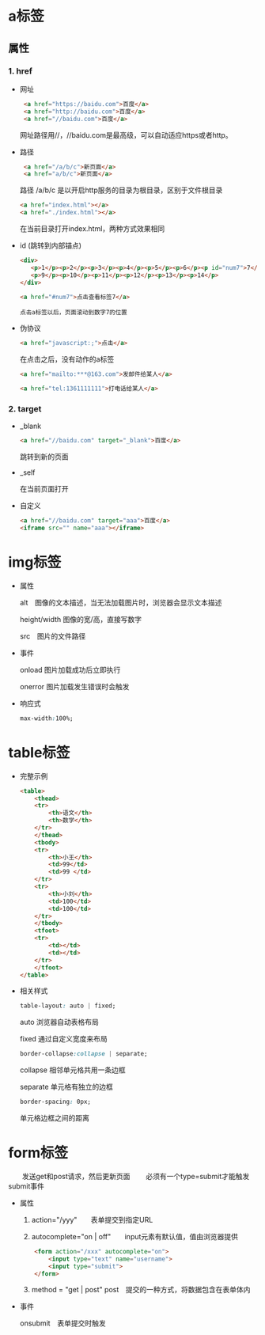 # a标签
## 属性
### 1. href
* 网址

     ```html
      <a href="https://baidu.com">百度</a>
      <a href="http://baidu.com">百度</a>
      <a href="//baidu.com">百度</a> 
     ```
     网址路径用//，//baidu.com是最高级，可以自动适应https或者http。
     
* 路径
     ```html
      <a href="/a/b/c">新页面</a>
      <a href="a/b/c">新页面</a>
     ```
     路径 /a/b/c 是以开启http服务的目录为根目录，区别于文件根目录
     ```html
     <a href="index.html"></a>
     <a href="./index.html"></a>
     ```
     在当前目录打开index.html，两种方式效果相同
     
* id (跳转到内部锚点)

     ```html
     <div>
        <p>1</p><p>2</p><p>3</p><p>4</p><p>5</p><p>6</p><p id="num7">7</p><p>8</p>
        <p>9</p><p>10</p><p>11</p><p>12</p><p>13</p><p>14</p>
     </div>
     ```
     ```html
     <a href="#num7">点击查看标签7</a>
     ```
      点击a标签以后，页面滚动到数字7的位置
    
* 伪协议

     ```html
     <a href="javascript:;">点击</a>
     ```
     在点击之后，没有动作的a标签

     ```html
     <a href="mailto:***@163.com">发邮件给某人</a>
     ```
     ```html
     <a href="tel:1361111111">打电话给某人</a>
     ```

### 2. target

* _blank

    ```html
    <a href="//baidu.com" target="_blank">百度</a>
    ```
    跳转到新的页面

* _self

    在当前页面打开
   
* 自定义

    ```html
    <a href="//baidu.com" target="aaa">百度</a>
    <iframe src="" name="aaa"></iframe>
    ```

# img标签

* 属性

    alt　图像的文本描述，当无法加载图片时，浏览器会显示文本描述

    height/width 图像的宽/高，直接写数字

    src　图片的文件路径

* 事件

    onload  图片加载成功后立即执行

    onerror 图片加载发生错误时会触发

* 响应式

    ```css
    max-width:100%;
    ```

# table标签

* 完整示例

    ```html
    <table>
        <thead>
        <tr>
            <th>语文</th>
            <th>数学</th>
        </tr>
        </thead>
        <tbody>
        <tr>
            <th>小王</th>
            <td>99</td>
            <td>99 </td>
        </tr>
        <tr>
            <th>小刘</th>
            <td>100</td>
            <td>100</td>
        </tr>
        </tbody>
        <tfoot>
        <tr>
            <td></td>
            <td></td>
        </tr>
        </tfoot>
    </table>
    ```

* 相关样式    

    ```css
    table-layout: auto | fixed;
    ```
    auto 浏览器自动表格布局

    fixed 通过自定义宽度来布局
    
    ```css
    border-collapse:collapse | separate;
    ```
    collapse 相邻单元格共用一条边框

    separate 单元格有独立的边框

    ```css
    border-spacing: 0px;
    ```
    单元格边框之间的距离

# form标签

　　发送get和post请求，然后更新页面
　　必须有一个type=submit才能触发submit事件

* 属性

    1. action="/yyy"　　表单提交到指定URL

    2. autocomplete="on | off"　　input元素有默认值，值由浏览器提供

    ```html
        <form action="/xxx" autocomplete="on">
            <input type="text" name="username">
            <input type="submit">
        </form>
    ``` 
    3. method = "get | post"
        post　提交的一种方式，将数据包含在表单体内

* 事件

    onsubmit　表单提交时触发         
